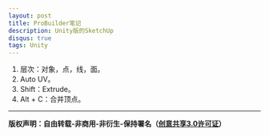 ```yaml
---
layout: post
title: ProBuilder笔记
description: Unity版的SketchUp
disqus: true
tags: Unity
---
```


1. 层次：对象，点，线，面。
2. Auto UV。
3. Shift：Extrude。
4. Alt + C：合并顶点。


---
**版权声明：自由转载-非商用-非衍生-保持署名（[创意共享3.0许可证](https://creativecommons.org/licenses/by-nc-nd/3.0/deed.zh)）**